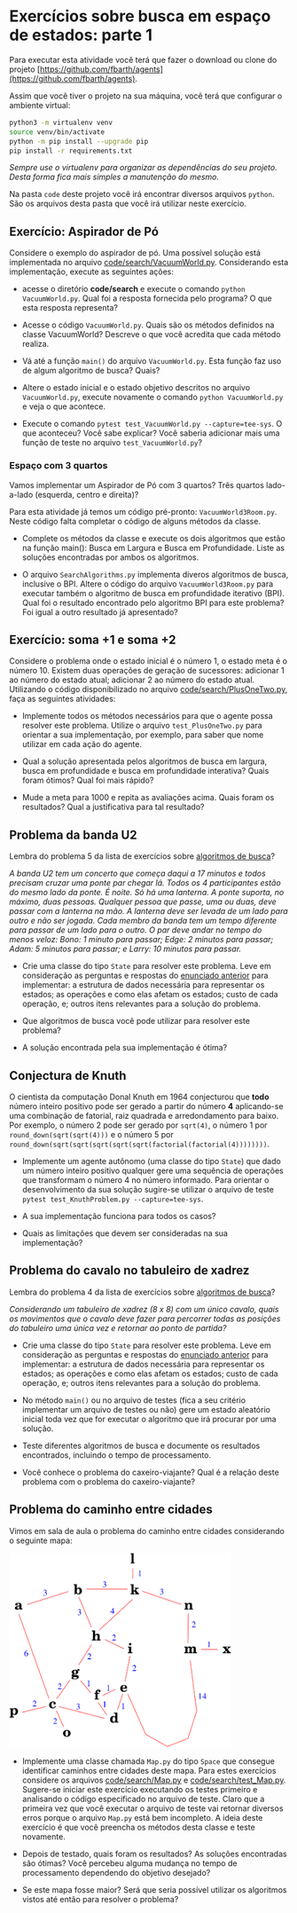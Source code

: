 # Exercícios sobre busca em espaço de estados: parte 1

Para executar esta atividade você terá que fazer o download ou clone do projeto [https://github.com/fbarth/agents](https://github.com/fbarth/agents). 

Assim que você tiver o projeto na sua máquina, você terá que configurar o ambiente virtual: 

````bash
python3 -m virtualenv venv
source venv/bin/activate
python -m pip install --upgrade pip
pip install -r requirements.txt
````

*Sempre use o virtualenv para organizar as dependências do seu projeto. Desta forma fica mais simples a manutenção do mesmo.*

Na pasta `code` deste projeto você irá encontrar diversos arquivos `python`. São os arquivos desta pasta que você irá utilizar neste exercício. 

## Exercício: Aspirador de Pó 

Considere o exemplo do aspirador de pó. Uma possível solução está implementada no 
arquivo [code/search/VacuumWorld.py](../code/search/VacuumWorld.py). Considerando esta implementação, execute as seguintes ações:

* acesse o diretório **code/search** e execute o comando `python VacuumWorld.py`. Qual foi a resposta fornecida pelo programa? O que esta resposta representa?

* Acesse o código `VacuumWorld.py`. Quais são os métodos definidos na classe VacuumWorld? Descreve o que você acredita que cada método realiza.

* Vá até a função `main()` do arquivo `VacuumWorld.py`. Esta função faz uso de algum algoritmo de busca? Quais? 

* Altere o estado inicial e o estado objetivo descritos no arquivo `VacuumWorld.py`, execute novamente o comando `python VacuumWorld.py` e veja o que acontece. 

* Execute o comando `pytest test_VacuumWorld.py --capture=tee-sys`. O que aconteceu? Você sabe explicar? Você saberia adicionar mais uma função de teste no arquivo `test_VacuumWorld.py`?

### Espaço com 3 quartos

Vamos implementar um Aspirador de Pó com 3 quartos? Três quartos lado-a-lado (esquerda, centro e direita)? 

Para esta atividade já temos um código pré-pronto: `VacuumWorld3Room.py`. Neste código falta completar o código de alguns métodos da classe.  

* Complete os métodos da classe e execute os dois algoritmos que estão na função main(): Busca em Largura e Busca em Profundidade. Liste as soluções encontradas por ambos os algoritmos.

* O arquivo `SearchAlgorithms.py` implementa diveros algoritmos de busca, inclusive o BPI. Altere o código do arquivo `VacuumWorld3Room.py` para executar também o algoritmo de busca em profundidade iterativo (BPI). Qual foi o resultado encontrado pelo algoritmo BPI para este problema? Foi igual a outro resultado já apresentado? 

## Exercício: soma +1 e soma +2

Considere o problema onde o estado inicial é o número 1, o estado meta é o número 10. Existem duas operações de geração de sucessores: adicionar 1 ao número do estado atual; adicionar 2 ao número do estado atual. Utilizando o código disponibilizado no arquivo [code/search/PlusOneTwo.py](../code/search/PlusOneTwo.py), faça as seguintes atividades: 

* Implemente todos os métodos necessários para que o agente possa resolver este problema. Utilize o arquivo `test_PlusOneTwo.py` para orientar a sua implementação, por exemplo, para saber que nome utilizar em cada ação do agente. 

* Qual a solução apresentada pelos algoritmos de busca em
  largura, busca em profundidade e busca em profundidade interativa?
  Quais foram ótimos? Qual foi mais rápido?

* Mude a meta para 1000 e repita as
avaliações acima. Quais foram os resultados? Qual a justificativa para tal resultado? 


## Problema da banda U2

Lembra do problema 5 da lista de exercícios sobre [algoritmos de busca](./exerciciosBusca.pdf)?

*A banda U2 tem um concerto que começa daqui a 17 minutos e
  todos precisam cruzar uma ponte par chegar lá. Todos os 4
  participantes estão do mesmo lado da ponte. É noite. Só
  há uma lanterna. A ponte suporta, no máximo, duas
  pessoas. Qualquer pessoa que passe, uma ou duas, deve passar com a
  lanterna na mão. A lanterna deve ser levada de um lado para outro
  e não ser jogada. Cada membro da banda tem um tempo diferente
  para passar de um lado para o outro. O par deve andar no tempo do
  menos veloz: Bono: 1 minuto para passar; Edge: 2 minutos para
  passar; Adam: 5 minutos para passar; e Larry: 10 minutos para
  passar.*

* Crie uma classe do tipo `State` para resolver este problema. Leve em consideração as perguntas e respostas do [enunciado anterior](./exerciciosBusca.pdf) para implementar: a estrutura de dados necessária para representar os estados; as operações e como elas afetam os estados; custo de cada operação, e; outros itens relevantes para a solução do problema.

* Que algoritmos de busca você pode utilizar para resolver este problema?

* A solução encontrada pela sua implementação é ótima? 


## Conjectura de Knuth

O cientista da computação Donal Knuth em 1964 conjecturou que **todo** número inteiro positivo pode ser gerado a partir do número **4** aplicando-se uma combinação de fatorial, raiz quadrada e arredondamento para baixo. Por exemplo, o número 2 pode ser gerado por `sqrt(4)`, o número 1 por `round_down(sqrt(sqrt(4)))` e o número 5 por `round_down(sqrt(sqrt(sqrt(sqrt(sqrt(factorial(factorial(4))))))))`.

* Implemente um agente autônomo (uma classe do tipo `State`) que dado um número inteiro positivo qualquer gere uma sequência de operações que transformam o número 4 no número informado. Para orientar o desenvolvimento da sua solução sugire-se utilizar o arquivo de teste `pytest test_KnuthProblem.py --capture=tee-sys`.

* A sua implementação funciona para todos os casos? 

* Quais as limitações que devem ser consideradas na sua implementação?

## Problema do cavalo no tabuleiro de xadrez 

Lembra do problema 4 da lista de exercícios sobre [algoritmos de busca](./exerciciosBusca.pdf)?

*Considerando um tabuleiro de xadrez (8 x 8) com um único cavalo, quais os movimentos que o cavalo deve fazer para percorrer todas as posições do tabuleiro uma única vez e retornar ao ponto de partida?*

* Crie uma classe do tipo `State` para resolver este problema. Leve em consideração as perguntas e respostas do [enunciado anterior](./exerciciosBusca.pdf) para implementar: a estrutura de dados necessária para representar os estados; as operações e como elas afetam os estados; custo de cada operação, e; outros itens relevantes para a solução do problema.

* No método `main()` ou no arquivo de testes (fica a seu critério implementar um arquivo de testes ou não) gere um estado aleatório inicial toda vez que for executar o algoritmo que irá procurar por uma solução. 

* Teste diferentes algoritmos de busca e documente os resultados encontrados, incluindo o tempo de processamento. 

* Você conhece o problema do caxeiro-viajante? Qual é a relação deste problema com o problema do caxeiro-viajante?

## Problema do caminho entre cidades

Vimos em sala de aula o problema do caminho entre cidades considerando o seguinte mapa:

<img src="../slides/03_algoritmos_busca/figuras/mapa.png" alt="Mapa" width="400"/>

* Implemente uma classe chamada `Map.py` do tipo `Space` que consegue identificar caminhos entre cidades deste mapa. Para estes exercícios considere os arquivos [code/search/Map.py](../code/search/Map.py) e [code/search/test_Map.py](../code/search/test_Map.py). Sugere-se iniciar este exercício executando os testes primeiro e analisando o código especificado no arquivo de teste. Claro que a primeira vez que você executar o arquivo de teste vai retornar diversos erros porque o arquivo `Map.py` está bem incompleto. A ideia deste exercício é que você preencha os métodos desta classe e teste novamente. 

* Depois de testado, quais foram os resultados? As soluções encontradas são ótimas? Você percebeu alguma mudança no tempo de processamento dependendo do objetivo desejado?

* Se este mapa fosse maior? Será que seria possível utilizar os algoritmos vistos até então para resolver o problema? 
